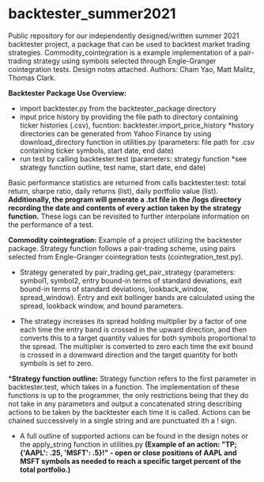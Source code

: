 # backtester_summer2021
Public repository for our independently designed/written summer 2021 backtester project, a package that can be used to backtest market trading strategies. Commodity_cointegration is a example implementation of a pair-trading strategy using symbols selected through Engle-Granger cointegration tests. Design notes attached. 
Authors: Cham Yao, Matt Malitz, Thomas Clark. 

**Backtester Package Use Overview:**
  - import backtester.py from the backtester_package directory
  - input price history by providing the file path to directory containing ticker histories (.csv), fucntion: backtester.import_price_history *history directories can be generated from Yahoo Finance by using download_directory function in utilities.py (parameters: file path for .csv containing ticker symbols, start date, end date) 
  - run test by calling backtester.test (parameters: strategy function *see strategy function outline, test name, start date, end date)
 
Basic performance statistics are returned from calls backtester.test: total return, sharpe ratio, daily returns (list), daily portfolio value (list). **Additionally, the program will generate a .txt file in the /logs directory recording the date and contents of every action taken by the strategy function.** These logs can be revisited to further interpolate information on the performance of a test.

**Commodity cointegration:**
Example of a project utilizing the backtester package. Strategy function follows a pair-trading scheme, using pairs selected from Engle-Granger cointegration tests (cointegration_test.py). 

- Strategy generated by pair_trading.get_pair_strategy (parameters: symbol1, symbol2, entry bound-in terms of standard deviations, exit bound-in terms of standard deviations, lookback_window, spread_window). Entry and exit bollinger bands are calculated using the spread, lookback window, and bound parameters. 

- The strategy increases its spread holding multiplier by a factor of one each time the entry band is crossed in the upward direction, and then converts this to a target quantity values for both symbols proportional to the spread. The multiplier is converted to zero each time the exit bound is crossed in a downward direction and the target quantity for both symbols is set to zero.

***Strategy function outline:**
Strategy function refers to the first parameter in backtester.test, which takes in a function. The implementation of these functions is up to the programmer, the only restrictions being that they do not take in any parameters and output a concatenated string describing actions to be taken by the backtester each time it is called. Actions can be chained successively in a single string and are punctuated ith a ! sign.
- A full outline of supported actions can be found in the design notes or the apply_string function in utilities.py **(Example of an action: "TP;{'AAPL': .25, 'MSFT': .5}!" - open or close positions of AAPL and MSFT symbols as needed to reach a specific target percent of the total portfolio.)**
